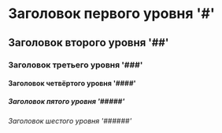 # Заголовок первого уровня '#'
## Заголовок второго уровня '##'
### Заголовок третьего уровня '###'
#### Заголовок четвёртого уровня '####'
##### Заголовок пятого уровня '#####'
###### Заголовок шестого уровня '######'


